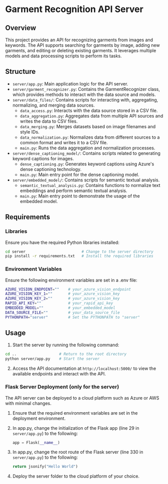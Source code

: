 # Garment Recognition API Server

## Overview
This project provides an API for recognizing garments from images and keywords. The API supports searching for garments by image, adding new garments, and editing or deleting existing garments. It leverages multiple models and data processing scripts to perform its tasks.

## Structure
- `server/app.py`: Main application logic for the API server.
- `server/garment_recognizer.py`: Contains the GarmentRecognizer class, which provides methods to interact with the data source and models.
- `server/data_files/`: Contains scripts for interacting with, aggregating, normalizing, and merging data sources.
  - `data_access.py`: Interacts with the data source stored in a CSV file.
  - `data_aggregation.py`: Aggregates data from multiple API sources and writes the data to CSV files.
  - `data_merging.py`: Merges datasets based on image filenames and style IDs.
  - `data_normalization.py`: Normalizes data from different sources to a common format and writes it to a CSV file.
  - `main.py`: Runs the data aggregation and normalization processes.
- `server/dense_captioning_model/`: Contains scripts related to generating keyword captions for images.
  - `dense_captioning.py`: Generates keyword captions using Azure's dense captioning technology.
  - `main.py`: Main entry point for the dense captioning model.
- `server/embedded_model/`: Contains scripts for semantic textual analysis.
  - `semantic_textual_analysis.py`: Contains functions to normalize text embeddings and perform semantic textual analysis.
  - `main.py`: Main entry point to demonstrate the usage of the embedded model.

## Requirements

### Libraries
Ensure you have the required Python libraries installed:
```sh
cd server                         # Change to the server directory
pip install -r requirements.txt   # Install the required libraries
```

### Environment Variables
Ensure the following environment variables are set in a .env file:
```sh
AZURE_VISION_ENDPOINT=""    # your_azure_vision_endpoint    
AZURE_VISION_KEY_1=""       # your_azure_vision_key    
AZURE_VISION_KEY_2=""       # your_azure_vision_key
RAPID_API_KEY=""            # your_rapid_api_key
EMBEDDED_MODEL=""           # your_embedded_model
DATA_SOURCE_FILE=""         # your_data_source_file
PYTHONPATH="server"         # Set the PYTHONPATH to "server"
```

## Usage
1. Start the server by running the following command:
```sh
cd ..                   # Return to the root directory
python server/app.py    # Start the server
```
2. Access the API documentation at `http://localhost:5000/` to view the available endpoints and interact with the API.

### Flask Server Deployment (only for the server)
The API server can be deployed to a cloud platform such as Azure or AWS with minimal changes.
1. Ensure that the required environment variables are set in the deployment environment.

2. In app.py, change the initialization of the Flask app (line 29 in `server/app.py`) to the following:
    ```python
    app = Flask(__name__)
    ```

3. In app.py, change the root route of the Flask server (line 330 in `server/app.py`) to the following:
    ```python
    return jsonify("Hello World")
    ```

4. Deploy the server folder to the cloud platform of your choice.